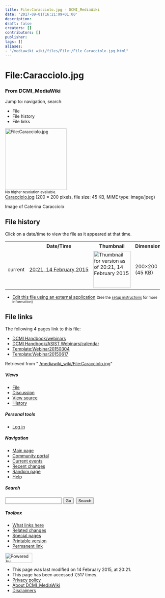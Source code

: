 ```yaml
---
title: File:Caracciolo.jpg - DCMI_MediaWiki
date: '2017-09-01T16:21:09+01:00'
description: 
draft: false
creators: []
contributors: []
publisher: 
tags: []
aliases:
- "/mediawiki_wiki/files/File:/File_Caracciolo.jpg.html"
---
```


<a id="top"></a>
# File:Caracciolo.jpg

### From DCMI\_MediaWiki

Jump to: navigation, search
<!-- start content -->
- File
- File history
- File links

 [<img alt="File:Caracciolo.jpg" src="/images/d/d4/Caracciolo.jpg" width="200" height="200">](/mediawiki_wiki/files/Caracciolo.jpg)  
<small>No higher resolution available.</small>  
 [Caracciolo.jpg](/images/d/d4/Caracciolo.jpg)‎ (200 × 200 pixels, file size: 45 KB, MIME type: image/jpeg)

Image of Caterina Caracciolo

<!-- 
NewPP limit report
Preprocessor node count: 1/1000000
Post-expand include size: 0/2097152 bytes
Template argument size: 0/2097152 bytes
Expensive parser function count: 0/100
-->
## File history

Click on a date/time to view the file as it appeared at that time.

<table class="wikitable filehistory">
  <tr>
    <td></td>
    <th>Date/Time</th>
    <th>Thumbnail</th>
    <th>Dimensions</th>
    <th>User</th>
    <th>Comment</th>
  </tr>
  <tr>
    <td>current</td>
    <td class="filehistory-selected" style="white-space: nowrap;"><a href="/mediawiki_wiki/files/Caracciolo.jpg">20:21, 14 February 2015</a></td>
    <td><a href="/images/d/d4/Caracciolo.jpg"><img alt="Thumbnail for version as of 20:21, 14 February 2015" src="/images/d/d4/Caracciolo.jpg" width="120" height="120"></a></td>
    <td>200×200 <span style="white-space: nowrap;">(45 KB)</span>
    </td>
    <td>
      <a href="/index.php?title=User:StuartSutton&amp;action=edit&amp;redlink=1" class="new mw-userlink" title="User:StuartSutton (page does not exist)">StuartSutton</a> <span style="white-space: nowrap;"> <span class="mw-usertoollinks">(<a href="/index.php?title=User_talk:StuartSutton&amp;action=edit&amp;redlink=1" class="new" title="User talk:StuartSutton (page does not exist)">Talk</a> | <a href="/index.php/Special:Contributions/StuartSutton" title="Special:Contributions/StuartSutton">contribs</a>)</span></span>
    </td>
    <td> <span class="comment">(Image of Caterina Caracciolo)</span>
    </td>
  </tr>
</table>

  

- [Edit this file using an external application](/index.php?title=File:Caracciolo.jpg&action=edit&externaledit=true&mode=file "File:Caracciolo.jpg") <small>(See the <a href="http://www.mediawiki.org/wiki/Manual:External_editors" class="external text" rel="nofollow">setup instructions</a> for more information)</small>

## File links

The following 4 pages link to this file:

- [DCMI Handbook/webinars](/index.php/DCMI_Handbook/webinars "DCMI Handbook/webinars")
- [DCMI Handbook/ASIST Webinars/calendar](/index.php/DCMI_Handbook/ASIST_Webinars/calendar "DCMI Handbook/ASIST Webinars/calendar")
- [Template:Webinar20150304](/index.php/Template:Webinar20150304 "Template:Webinar20150304")
- [Template:Webinar20150617](/index.php/Template:Webinar20150617 "Template:Webinar20150617")

Retrieved from " [/mediawiki_wiki/File:Caracciolo.jpg](/mediawiki_wiki/files/File:/File:Caracciolo.jpg.html)"

<!-- end content -->

##### Views

- [File](/mediawiki_wiki/files/File:/File:Caracciolo.jpg.html "View the file page [c]")
- [Discussion](/index.php?title=File_talk:Caracciolo.jpg&action=edit&redlink=1 "Discussion about the content page [t]")
- [View source](/index.php?title=File:Caracciolo.jpg&action=edit "This page is protected.
You can view its source [e]")
- [History](/index.php?title=File:Caracciolo.jpg&action=history "Past revisions of this page [h]")

##### Personal tools

- [Log in](/index.php?title=Special:UserLogin&returnto=File:Caracciolo.jpg "You are encouraged to log in; however, it is not mandatory [o]")

<script type="text/javascript"> if (window.isMSIE55) fixalpha(); </script>

##### Navigation

- [Main page](/index.php/Main_Page "Visit the main page [z]")
- [Community portal](/index.php/DCMI_MediaWiki:Community_portal "About the project, what you can do, where to find things")
- [Current events](/index.php/DCMI_MediaWiki:Current_events "Find background information on current events")
- [Recent changes](/index.php/Special:RecentChanges "The list of recent changes in the wiki [r]")
- [Random page](/index.php/Special:Random "Load a random page [x]")
- [Help](/index.php/Help:Contents "The place to find out")

##### <label for="searchInput">Search</label>

<form action="/index.php" id="searchform">
				<input type="hidden" name="title" value="Special:Search">
				<input id="searchInput" title="Search DCMI_MediaWiki" accesskey="f" type="search" name="search">
				<input type="submit" name="go" class="searchButton" id="searchGoButton" value="Go" title="Go to a page with this exact name if exists"> 
				<input type="submit" name="fulltext" class="searchButton" id="mw-searchButton" value="Search" title="Search the pages for this text">
			</form>

##### Toolbox

- [What links here](/index.php/Special:WhatLinksHere/File:Caracciolo.jpg "List of all wiki pages that link here [j]")
- [Related changes](/index.php/Special:RecentChangesLinked/File:Caracciolo.jpg "Recent changes in pages linked from this page [k]")
- [Special pages](/index.php/Special:SpecialPages "List of all special pages [q]")
- [Printable version](/index.php?title=File:Caracciolo.jpg&printable=yes "Printable version of this page [p]")
- [Permanent link](/index.php?title=File:Caracciolo.jpg&oldid=9217 "Permanent link to this revision of the page")

<!-- end of the left (by default at least) column -->

 [<img src="/skins/common/images/poweredby_mediawiki_88x31.png" height="31" width="88" alt="Powered by MediaWiki">](http://www.mediawiki.org/)

- This page was last modified on 14 February 2015, at 20:21.
- This page has been accessed 7,517 times.
- [Privacy policy](/index.php/DCMI_MediaWiki:Privacy_policy "DCMI MediaWiki:Privacy policy")
- [About DCMI\_MediaWiki](/index.php/DCMI_MediaWiki:About "DCMI MediaWiki:About")
- [Disclaimers](/index.php/DCMI_MediaWiki:General_disclaimer "DCMI MediaWiki:General disclaimer")

<script>if (window.runOnloadHook) runOnloadHook();</script><!-- Served in 0.466 secs. -->
